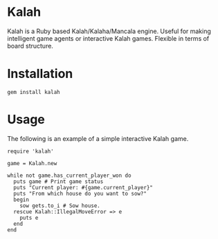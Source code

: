 Kalah
=====

Kalah is a Ruby based Kalah/Kalaha/Mancala engine. Useful for making intelligent game agents or interactive Kalah games. Flexible in terms of board structure.

# Installation
    gem install kalah

# Usage 
The following is an example of a simple interactive Kalah game.
```
require 'kalah'

game = Kalah.new

while not game.has_current_player_won do
  puts game # Print game status
  puts "Current player: #{game.current_player}"
  puts "From which house do you want to sow?"
  begin
    sow gets.to_i # Sow house.
  rescue Kalah::IllegalMoveError => e
    puts e
  end
end
```

